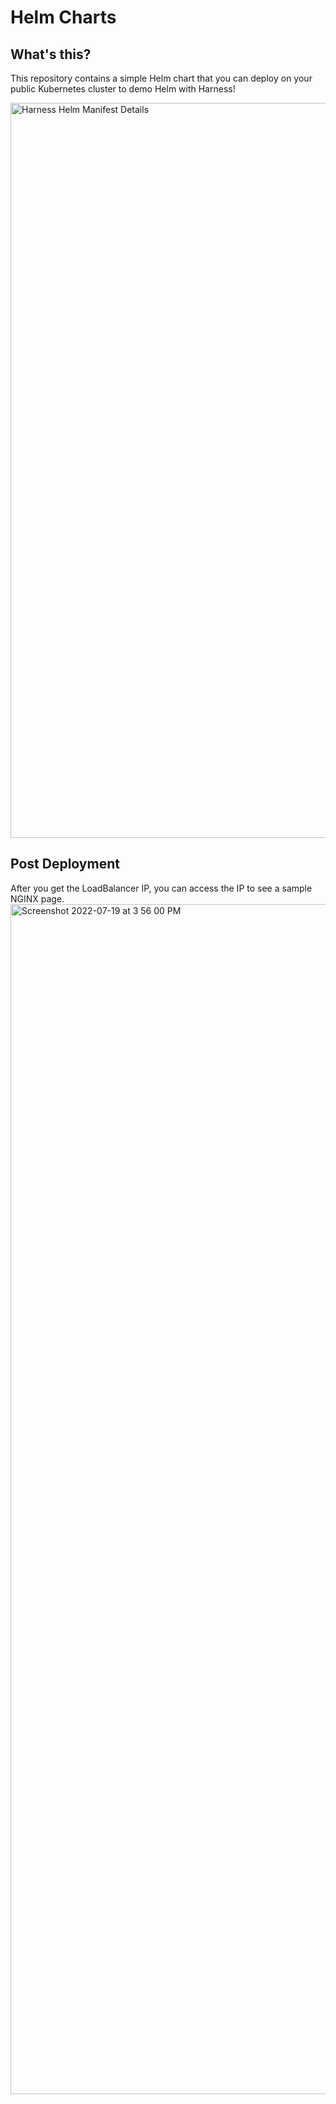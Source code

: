 # Helm Charts 

## What's this?

This repository contains a simple Helm chart that you can deploy on your public Kubernetes cluster to demo Helm with Harness!

<img width="1176" alt="Harness Helm Manifest Details" src="https://user-images.githubusercontent.com/67012359/179702273-0133a99b-1b08-4508-8dd7-c8b5ea0d85c4.png">


## Post Deployment

After you get the LoadBalancer IP, you can access the IP to see a sample NGINX page.
<img width="1904" alt="Screenshot 2022-07-19 at 3 56 00 PM" src="https://user-images.githubusercontent.com/67012359/179729542-cffb2585-57a8-4d18-a48a-9114c6c71898.png">
